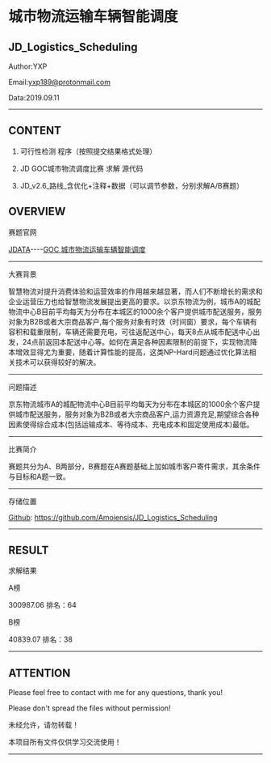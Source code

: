 城市物流运输车辆智能调度
======================================================================
JD_Logistics_Scheduling
---------------------------------------

Author:YXP

Email:yxp189@protonmail.com

Data:2019.09.11
***************************************

CONTENT
---------------------------------------
1. 可行性检测 程序（按照提交结果格式处理）

2. JD GOC城市物流调度比赛 求解 源代码

3. JD_v2.6_路线_含优化+注释+数据（可以调节参数，分别求解A/B赛题）

OVERVIEW
---------------------------------------
赛题官网

[JDATA](https://jdata.jd.com/index.html)----[GOC 城市物流运输车辆智能调度](https://jdata.jd.com/html/detail.html?id=5)

***********************************************************************
大赛背景

智慧物流对提升消费体验和运营效率的作用越来越显著，而人们不断增长的需求和企业运营压力也给智慧物流发展提出更高的要求。以京东物流为例，城市A的城配物流中心B目前平均每天为分布在本城区的1000余个客户提供城市配送服务，服务对象为B2B或者大宗商品客户,每个服务对象有时效（时间窗）要求，每个车辆有容积和载重限制，车辆还需要充电，可往返配送中心，每天8点从城市配送中心出发，24点前返回本配送中心等。如何在满足各种因素限制的前提下，实现物流降本增效显得尤为重要，随着计算性能的提高，这类NP-Hard问题通过优化算法相关技术可以获得较好的解决。

***********************************************************************
问题描述

京东物流城市A的城配物流中心B目前平均每天为分布在本城区的1000余个客户提供城市配送服务，服务对象为B2B或者大宗商品客户,运力资源充足,期望综合各种因素使得综合成本(包括运输成本、等待成本、充电成本和固定使用成本)最低。

***********************************************************************
比赛简介

赛题共分为A、B两部分，B赛题在A赛题基础上加如城市客户寄件需求，其余条件与目标和A题一致。

***********************************************************************
存储位置

[Github](https://github.com/Amoiensis/JD_Logistics_Scheduling): https://github.com/Amoiensis/JD_Logistics_Scheduling

************************************************************************

RESULT
---------------------------------------
求解结果

A榜

300987.06  排名：64

B榜

40839.07   排名：38

***************************************

ATTENTION
---------------------------------------
Please feel free to contact with me for any questions, thank you!

Please don't spread the files without permission!

未经允许，请勿转载！

本项目所有文件仅供学习交流使用！
************************************************************************
